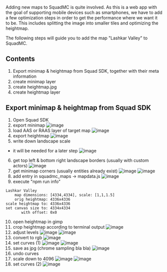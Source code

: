 Adding new maps to SquadMC is quite involved. As this is a web app with the goal of supporting mobile devices such as smartphones, we have to add a few optimization steps in order to get the performance where we want it to be. This includes splitting the image into smaller tiles and optimizing the heightmap.

The following steps will guide you to add the map "Lashkar Valley" to SquadMC.

## Contents

1. Export minimap & heightmap from Squad SDK, together with their meta information
2. create minimap layer
3. create heightmap.jpg
4. create heightmap layer

## Export minimap & heightmap from Squad SDK

1. Open Squad SDK
2. export minimap
![image](https://user-images.githubusercontent.com/9431420/90961022-21bd9c80-e4a6-11ea-82da-935d969a5f94.png)
3. load AAS or RAAS layer of target map
![image](https://user-images.githubusercontent.com/9431420/90961057-73662700-e4a6-11ea-9375-ee5b422fe7f9.png)
4. export heightmap
![image](https://user-images.githubusercontent.com/9431420/90961104-ccce5600-e4a6-11ea-9da4-efba4f9f8f47.png)
5. write down landscape scale
  * it will be needed for a later step
![image](https://user-images.githubusercontent.com/9431420/90961157-36e6fb00-e4a7-11ea-87b7-5be7cb252cf5.png)
6. get top left & bottom right landscape borders (usually with custom actors)
![image](https://user-images.githubusercontent.com/9431420/90961227-b1b01600-e4a7-11ea-851a-876dcdd9a535.png)
7. get minimap corners (usually entities already exist)
![image](https://user-images.githubusercontent.com/9431420/90961285-13708000-e4a8-11ea-9dbe-46e1bc926db6.png)
![image](https://user-images.githubusercontent.com/9431420/90961289-1cf9e800-e4a8-11ea-9d67-31e1e3c6029d.png)
8. add entry in squadmc_maps -> mapdata.js
![image](https://user-images.githubusercontent.com/9431420/90961524-f0df6680-e4a9-11ea-8e94-ea27427147fd.png)
9. execute "npm run info"
```
Lashkar Valley
    map dimensions: [4334,4334], scale: [1,1,1.5]
    orig heightmap: 4336x4336
scale heightmap to: 4336x4336
set canvas size to: 4334x4334
       with offset: 0x0
```
10. open heightmap in gimp
11. crop heightmap according to terminal output
![image](https://user-images.githubusercontent.com/9431420/90961583-369c2f00-e4aa-11ea-890c-d881d004ae2d.png)
12. adjust levels
![image](https://user-images.githubusercontent.com/9431420/90961785-83ccd080-e4ab-11ea-92fe-eaacebd1d553.png)
![image](https://user-images.githubusercontent.com/9431420/90961638-a4e0f180-e4aa-11ea-82d3-fce982ab8708.png)
13. convert to rgb
![image](https://user-images.githubusercontent.com/9431420/90961665-dbb70780-e4aa-11ea-9610-f34641bd8cf4.png)
14. set curves (1)
![image](https://user-images.githubusercontent.com/9431420/90961794-9e9f4500-e4ab-11ea-9f0e-b3b3ed574726.png)
![image](https://user-images.githubusercontent.com/9431420/90961813-c68ea880-e4ab-11ea-99f6-5410206e49b4.png)
15. save as jpg (chrome sampling bla bla)
![image](https://user-images.githubusercontent.com/9431420/90961730-33ee0980-e4ab-11ea-9c40-9640ef09cbf6.png)
16. undo curves
17. scale down to 4096
![image](https://user-images.githubusercontent.com/9431420/90961750-541dc880-e4ab-11ea-89aa-6c9f4a5bc4c6.png)
![image](https://user-images.githubusercontent.com/9431420/90961760-65ff6b80-e4ab-11ea-81e0-e8b6b7415a0f.png)
18. set curves (2)
![image](https://user-images.githubusercontent.com/9431420/90961821-d3ab9780-e4ab-11ea-842a-8118009b698e.png)
